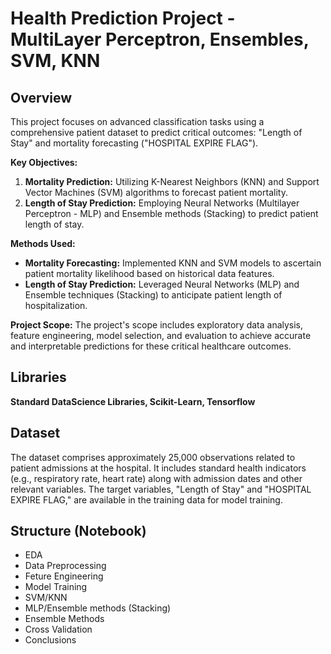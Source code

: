 # Health Prediction Project - MultiLayer Perceptron, Ensembles, SVM, KNN

## Overview

This project focuses on advanced classification tasks using a comprehensive patient dataset to predict critical outcomes: "Length of Stay" and mortality forecasting ("HOSPITAL EXPIRE FLAG").

**Key Objectives:**
1. **Mortality Prediction:** Utilizing K-Nearest Neighbors (KNN) and Support Vector Machines (SVM) algorithms to forecast patient mortality.
2. **Length of Stay Prediction:** Employing Neural Networks (Multilayer Perceptron - MLP) and Ensemble methods (Stacking) to predict patient length of stay.

**Methods Used:**
- **Mortality Forecasting:** Implemented KNN and SVM models to ascertain patient mortality likelihood based on historical data features.
- **Length of Stay Prediction:** Leveraged Neural Networks (MLP) and Ensemble techniques (Stacking) to anticipate patient length of hospitalization.

**Project Scope:**
The project's scope includes exploratory data analysis, feature engineering, model selection, and evaluation to achieve accurate and interpretable predictions for these critical healthcare outcomes.

## Libraries
**Standard DataScience Libraries, Scikit-Learn, Tensorflow**

## Dataset

The dataset comprises approximately 25,000 observations related to patient admissions at the hospital. It includes standard health indicators (e.g., respiratory rate, heart rate) along with admission dates and other relevant variables. The target variables, "Length of Stay" and "HOSPITAL EXPIRE FLAG," are available in the training data for model training.

## Structure (Notebook)

- EDA
- Data Preprocessing
- Feture Engineering
- Model Training
- SVM/KNN
- MLP/Ensemble methods (Stacking)
- Ensemble Methods
- Cross Validation
- Conclusions
